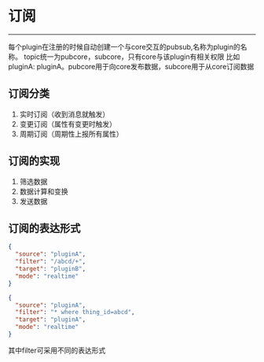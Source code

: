 # 订阅

----
每个plugin在注册的时候自动创建一个与core交互的pubsub,名称为plugin的名称。 topic统一为pubcore，subcore，只有core与该plugin有相关权限
比如
pluginA: pluginA。pubcore用于向core发布数据，subcore用于从core订阅数据
## 订阅分类

1. 实时订阅（收到消息就触发）
2. 变更订阅（属性有变更时触发）
3. 周期订阅（周期性上报所有属性）

## 订阅的实现
1. 筛选数据
2. 数据计算和变换
3. 发送数据

## 订阅的表达形式

```json
{
  "source": "pluginA",
  "filter": "/abcd/+",
  "target": "pluginB",
  "mode": "realtime"
}
```
```json
{
  "source": "pluginA",
  "filter": "* where thing_id=abcd",
  "target": "pluginA",
  "mode": "realtime"
}
```
其中filter可采用不同的表达形式

